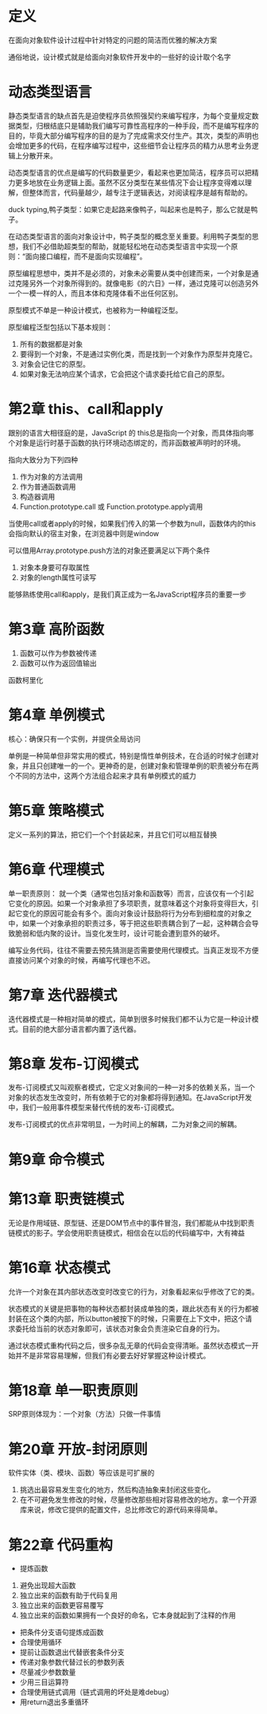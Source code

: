 # 定义

在面向对象软件设计过程中针对特定的问题的简洁而优雅的解决方案

通俗地说，设计模式就是给面向对象软件开发中的一些好的设计取个名字

# 动态类型语言

静态类型语言的缺点首先是迫使程序员依照强契约来编写程序，为每个变量规定数据类型，归根结底只是辅助我们编写可靠性高程序的一种手段，而不是编写程序的目的，毕竟大部分编写程序的目的是为了完成需求交付生产。其次，类型的声明也会增加更多的代码，在程序编写过程中，这些细节会让程序员的精力从思考业务逻辑上分散开来。

动态类型语言的优点是编写的代码数量更少，看起来也更加简洁，程序员可以把精力更多地放在业务逻辑上面。虽然不区分类型在某些情况下会让程序变得难以理解，但整体而言，代码量越少，越专注于逻辑表达，对阅读程序是越有帮助的。

duck typing,鸭子类型：如果它走起路来像鸭子，叫起来也是鸭子，那么它就是鸭子。

在动态类型语言的面向对象设计中，鸭子类型的概念至关重要。利用鸭子类型的思想，我们不必借助超类型的帮助，就能轻松地在动态类型语言中实现一个原则：“面向接口编程，而不是面向实现编程”。

原型编程思想中，类并不是必须的，对象未必需要从类中创建而来，一个对象是通过克隆另外一个对象所得到的。就像电影《的六日》一样，通过克隆可以创造另外一个一模一样的人，而且本体和克隆体看不出任何区别。

原型模式不单是一种设计模式，也被称为一种编程泛型。

原型编程泛型包括以下基本规则：
1. 所有的数据都是对象
2. 要得到一个对象，不是通过实例化类，而是找到一个对象作为原型并克隆它。
3. 对象会记住它的原型。
4. 如果对象无法响应某个请求，它会把这个请求委托给它自己的原型。

# 第2章 this、call和apply

跟别的语言大相径庭的是，JavaScript 的 this总是指向一个对象，而具体指向哪个对象是运行时基于函数的执行环境动态绑定的，而非函数被声明时的环境。

指向大致分为下列四种
1.	作为对象的方法调用
2. 作为普通函数调用
3. 构造器调用
4. Function.prototype.call 或 Function.prototype.apply调用

当使用call或者apply的时候，如果我们传入的第一个参数为null，函数体内的this会指向默认的宿主对象，在浏览器中则是window

可以借用Array.prototype.push方法的对象还要满足以下两个条件
1. 对象本身要可存取属性
2. 对象的length属性可读写


能够熟练使用call和apply，是我们真正成为一名JavaScript程序员的重要一步

# 第3章 高阶函数
1. 函数可以作为参数被传递
2. 函数可以作为返回值输出

函数柯里化

# 第4章 单例模式

核心：确保只有一个实例，并提供全局访问

单例是一种简单但非常实用的模式，特别是惰性单例技术，在合适的时候才创建对象，并且只创建唯一的一个。更神奇的是，创建对象和管理单例的职责被分布在两个不同的方法中，这两个方法组合起来才具有单例模式的威力


# 第5章 策略模式

定义一系列的算法，把它们一个个封装起来，并且它们可以相互替换

# 第6章 代理模式
单一职责原则： 就一个类（通常也包括对象和函数等）而言，应该仅有一个引起它变化的原因。如果一个对象承担了多项职责，就意味着这个对象将变得巨大，引起它变化的原因可能会有多个。面向对象设计鼓励将行为分布到细粒度的对象之中，如果一个对象承担的职责过多，等于把这些职责耦合到了一起，这种耦合会导致脆弱和低内聚的设计。当变化发生时，设计可能会遭到意外的破坏。

编写业务代码，往往不需要去预先猜测是否需要使用代理模式。当真正发现不方便直接访问某个对象的时候，再编写代理也不迟。

# 第7章 迭代器模式

迭代器模式是一种相对简单的模式，简单到很多时候我们都不认为它是一种设计模式。目前的绝大部分语言都内置了迭代器。

# 第8章 发布-订阅模式

发布-订阅模式又叫观察者模式，它定义对象间的一种一对多的依赖关系，当一个对象的状态发生改变时，所有依赖于它的对象都将得到通知。在JavaScript开发中，我们一般用事件模型来替代传统的发布-订阅模式。

发布-订阅模式的优点非常明显，一为时间上的解耦，二为对象之间的解耦。

# 第9章 命令模式


# 第13章 职责链模式

无论是作用域链、原型链、还是DOM节点中的事件冒泡，我们都能从中找到职责链模式的影子。学会使用职责链模式，相信会在以后的代码编写中，大有裨益


# 第16章 状态模式

允许一个对象在其内部状态改变时改变它的行为，对象看起来似乎修改了它的类。

状态模式的关键是把事物的每种状态都封装成单独的类，跟此状态有关的行为都被封装在这个类的内部，所以button被按下的时候，只需要在上下文中，把这个请求委托给当前的状态对象即可，该状态对象会负责渲染它自身的行为。

通过状态模式重构代码之后，很多杂乱无章的代码会变得清晰。虽然状态模式一开始并不是非常容易理解，但我们有必要去好好掌握这种设计模式。


# 第18章 单一职责原则
SRP原则体现为：一个对象（方法）只做一件事情
# 第20章 开放-封闭原则

软件实体（类、模块、函数）等应该是可扩展的

1. 挑选出最容易发生变化的地方，然后构造抽象来封闭这些变化。
2. 在不可避免发生修改的时候，尽量修改那些相对容易修改的地方。拿一个开源库来说，修改它提供的配置文件，总比修改它的源代码来得简单。

# 第22章 代码重构

* 提炼函数

1. 避免出现超大函数
2. 独立出来的函数有助于代码复用
3. 独立出来的函数更容易覆写
4. 独立出来的函数如果拥有一个良好的命名，它本身就起到了注释的作用

* 把条件分支语句提炼成函数
* 合理使用循环
* 提前让函数退出代替嵌套条件分支
* 传递对象参数代替过长的参数列表
* 尽量减少参数数量
* 少用三目运算符
* 合理使用链式调用（链式调用的坏处是难debug）
* 用return退出多重循环